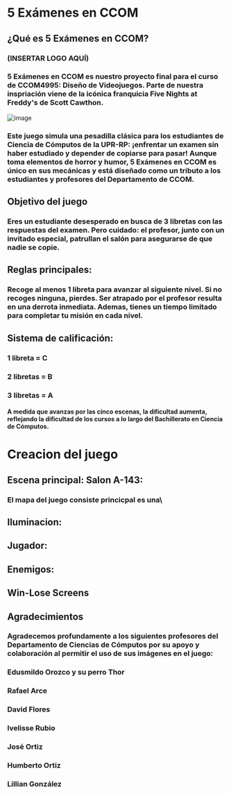 # 5 Exámenes en CCOM

## ¿Qué es 5 Exámenes en CCOM?

### (INSERTAR LOGO AQUÍ)

### 5 Exámenes en CCOM es nuestro proyecto final para el curso de CCOM4995: Diseño de Videojuegos. Parte de nuestra inspriación viene de la icónica franquicia Five Nights at Freddy's de Scott Cawthon.

![image](https://github.com/user-attachments/assets/f9a7dfb9-efb6-4a2f-aab8-ba2999ad24d0)

### Este juego simula una pesadilla clásica para los estudiantes de Ciencia de Cómputos de la UPR-RP: ¡enfrentar un examen sin haber estudiado y depender de copiarse para pasar! Aunque toma elementos de horror y humor, 5 Exámenes en CCOM es único en sus mecánicas y está diseñado como un tributo a los estudiantes y profesores del Departamento de CCOM.

## Objetivo del juego
### Eres un estudiante desesperado en busca de 3 libretas con las respuestas del examen. Pero cuidado: el profesor, junto con un invitado especial, patrullan el salón para asegurarse de que nadie se copie.

## Reglas principales:
### Recoge al menos 1 libreta para avanzar al siguiente nivel. Si no recoges ninguna, pierdes. Ser atrapado por el profesor resulta en una derrota inmediata. Ademas, tienes un tiempo limitado para completar tu misión en cada nivel.

## Sistema de calificación:
### 1 libreta = C
### 2 libretas = B
### 3 libretas = A
#### A medida que avanzas por las cinco escenas, la dificultad aumenta, reflejando la dificultad de los cursos a lo largo del Bachillerato en Ciencia de Cómputos.

# Creacion del juego
## Escena principal: Salon A-143: 
### El mapa del juego consiste princicpal es una\
##
## Iluminacion:
## Jugador:
## Enemigos:
## Win-Lose Screens

## Agradecimientos
### Agradecemos profundamente a los siguientes profesores del Departamento de Ciencias de Cómputos por su apoyo y colaboración al permitir el uso de sus imágenes en el juego:
### Edusmildo Orozco y su perro Thor
### Rafael Arce
### David Flores
### Ivelisse Rubio
### José Ortiz
### Humberto Ortiz
### Lillian González
